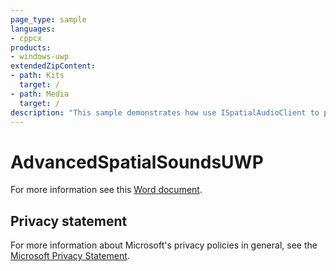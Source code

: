```yaml
---
page_type: sample
languages:
- cppcx
products:
- windows-uwp
extendedZipContent:
- path: Kits
  target: /
- path: Media
  target: /
description: "This sample demonstrates how use ISpatialAudioClient to playback both static and dynamic positional audio using Windows Sonic technologies in a Universal Windows Platform (UWP) app."
---
```


# AdvancedSpatialSoundsUWP

For more information see this [Word document](https://github.com/microsoft/Xbox-ATG-Samples/blob/master/UWPSamples/Audio/AdvancedSpatialSoundsUWP/Readme.docx).

## Privacy statement

For more information about Microsoft's privacy policies in general, see the [Microsoft Privacy Statement](https://privacy.microsoft.com/privacystatement/).
